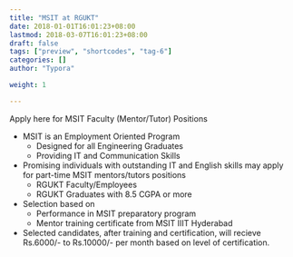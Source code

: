 ```yaml
---
title: "MSIT at RGUKT"
date: 2018-01-01T16:01:23+08:00
lastmod: 2018-03-07T16:01:23+08:00
draft: false
tags: ["preview", "shortcodes", "tag-6"]
categories: []
author: "Typora"

weight: 1

---
```



Apply here for MSIT Faculty (Mentor/Tutor) Positions

- MSIT is an Employment Oriented Program
	- Designed for all Engineering Graduates
	- Providing IT and Communication Skills
- Promising individuals with outstanding IT and English skills may apply for part-time MSIT mentors/tutors positions
	- RGUKT Faculty/Employees
	- RGUKT Graduates with 8.5 CGPA or more
- Selection based on
	- Performance in MSIT preparatory program
	- Mentor training certificate from MSIT IIIT Hyderabad
- Selected candidates, after training and certification, will recieve Rs.6000/- to Rs.10000/- per month based on level of certification.
